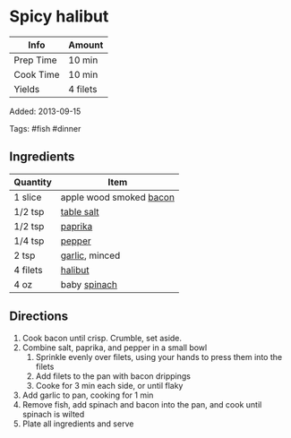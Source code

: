 # Spicy halibut

| Info      | Amount   |
| --------- | -------- |
| Prep Time | 10 min   |
| Cook Time | 10 min   |
| Yields    | 4 filets |

Added: 2013-09-15

Tags: #fish #dinner

## Ingredients

| Quantity | Item                                                |
| -------- | --------------------------------------------------- |
| 1 slice  | apple wood smoked [bacon](../_ingredients/bacon.md) |
| 1/2 tsp  | [table salt](../_ingredients/table-salt.md)         |
| 1/2 tsp  | [paprika](../_ingredients/paprika.md)               |
| 1/4 tsp  | [pepper](../_ingredients/pepper.md)                 |
| 2 tsp    | [garlic](../_ingredients/garlic.md), minced         |
| 4 filets | [halibut](../_ingredients/halibut.md)               |
| 4 oz     | baby [spinach](../_ingredients/spinach.md)          |

## Directions

1. Cook bacon until crisp. Crumble, set aside.
2. Combine salt, paprika, and pepper in a small bowl
   1. Sprinkle evenly over filets, using your hands to press them into the filets
   2. Add filets to the pan with bacon drippings
   3. Cooke for 3 min each side, or until flaky
3. Add garlic to pan, cooking for 1 min
4. Remove fish, add spinach and bacon into the pan, and cook until spinach is wilted
5. Plate all ingredients and serve
